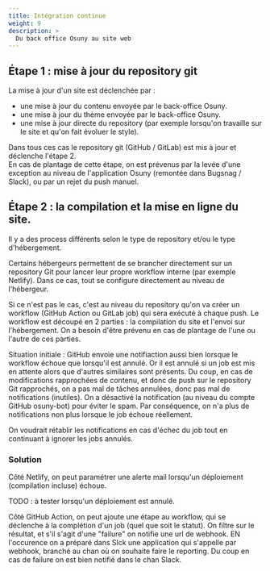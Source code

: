 ```yaml
---
title: Intégration continue
weight: 9
description: >
  Du back office Osuny au site web
---
```


## Étape 1 : mise à jour du repository git

La mise à jour d'un site est déclenchée par : 
- une mise à jour du contenu envoyée par le back-office Osuny.
- une mise à jour du thème envoyée par le back-office Osuny.
- une mise à jour directe du repository (par exemple lorsqu'on travaille sur le site et qu'on fait évoluer le style).
  
Dans tous ces cas le repository git (GitHub / GitLab) est mis à jour et déclenche l'étape 2.  
En cas de plantage de cette étape, on est prévenus par la levée d'une exception au niveau de l'application Osuny (remontée dans Bugsnag / Slack), ou par un rejet du push manuel.


## Étape 2 : la compilation et la mise en ligne du site.

Il y a des process différents selon le type de repository et/ou le type d'hébergement.  

Certains hébergeurs permettent de se brancher directement sur un repository Git pour lancer leur propre workflow interne (par exemple Netlify). Dans ce cas, tout se configure directement au niveau de l'hébergeur.

Si ce n'est pas le cas, c'est au niveau du repository qu'on va créer un workflow (GitHub Action ou GitLab job) qui sera exécuté à chaque push. Le workflow est découpé en 2 parties : la compilation du site et l'envoi sur l'hébergement. On a besoin d'être prévenu en cas de plantage de l'une ou l'autre de ces parties.  

Situation initiale : GitHub envoie une notifiaction aussi bien lorsque le workflow échoue que lorsqu'il est annulé. Or il est annulé si un job est mis en attente alors que d'autres similaires sont présents. Du coup, en cas de modifications rapprochées de contenu, et donc de push sur le repository Git rapprochés, on a pas mal de tâches annulées, donc pas mal de notifications (inutiles). On a désactivé la notification (au niveau du compte GitHub osuny-bot) pour éviter le spam. Par conséquence, on n'a plus de notifications non plus lorsque le job échoue réellement.

On voudrait rétablir les notifications en cas d'échec du job tout en continuant à ignorer les jobs annulés.

### Solution

Côté Netlify, on peut paramétrer une alerte mail lorsqu'un déploiement (compilation incluse) échoue.

TODO : à tester lorsqu'un déploiement est annulé.

Côté GitHub Action, on peut ajoute une étape au workflow, qui se déclenche à la complétion d'un job (quel que soit le statut). On filtre sur le résultat, et s'il s'agit d'une "failure" on notifie une url de webhook. EN l'occurence on a préparé dans Slck une application qui s'appelle par webhook, branché au chan où on souhaite faire le reporting. Du coup en cas de failure on est bien notifié dans le chan Slack.